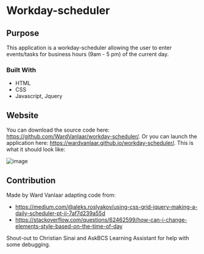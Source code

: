 # Workday-scheduler

## Purpose
This application is a workday-scheduler allowing the user to enter events/tasks for business hours (9am - 5 pm) of the current day.

### Built With
* HTML
* CSS
* Javascript, Jquery

## Website
You can download the source code here: https://github.com/WardVanlaar/workday-scheduler/.
Or you can launch the application here: https://wardvanlaar.github.io/workday-scheduler/.
This is what it should look like:

![image](https://user-images.githubusercontent.com/91222837/146395946-4215c190-f448-4c54-bd78-40b16edc49e3.png)

## Contribution
Made by Ward Vanlaar adapting code from: 

* https://medium.com/@aleks.roslyakov/using-css-grid-jquery-making-a-daily-scheduler-pt-ii-7af7d239a55d
* https://stackoverflow.com/questions/62462599/how-can-i-change-elements-style-based-on-the-time-of-day

Shout-out to Christian Sinai and AskBCS Learning Assistant for help with some debugging.
